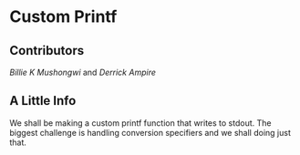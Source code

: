 # Custom Printf

## Contributors
*Billie K Mushongwi* and *Derrick Ampire*

## A Little Info
We shall be making a custom printf function that writes to stdout. The biggest challenge is handling conversion specifiers and we shall doing just that.